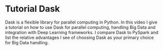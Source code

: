 # Tutorial Dask

Dask is a flexible library for parallel computing in Python. In this video I give a tutorial on how to use Dask for parallel computing, handling Big Data and integration with Deep Learning frameworks. I compare Dask to PySpark and list the relative advantages I see of choosing Dask as your primary choice for Big Data handling.
